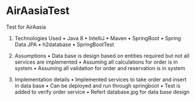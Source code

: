 # AirAasiaTest
Test for AirAasia

1.	Technologies Used
•	Java 8
•	IntelliJ
•	Maven
•	SpringBoot
•	Spring Data JPA
•	h2database
•	SpringBootTest

2.	Assumptions
•	Data base is design based on entities required but not all services are implemented
•	Assuming all calculations for order is in system
•	Assuming all validation for order and reservation is  in system

3.	Implementation details 
•	Implemented services to take order and insert in data base
•	Can be deployed and run through springboot
•	Test is added to verify order service
•	Refert database.jpg for data base design


 
